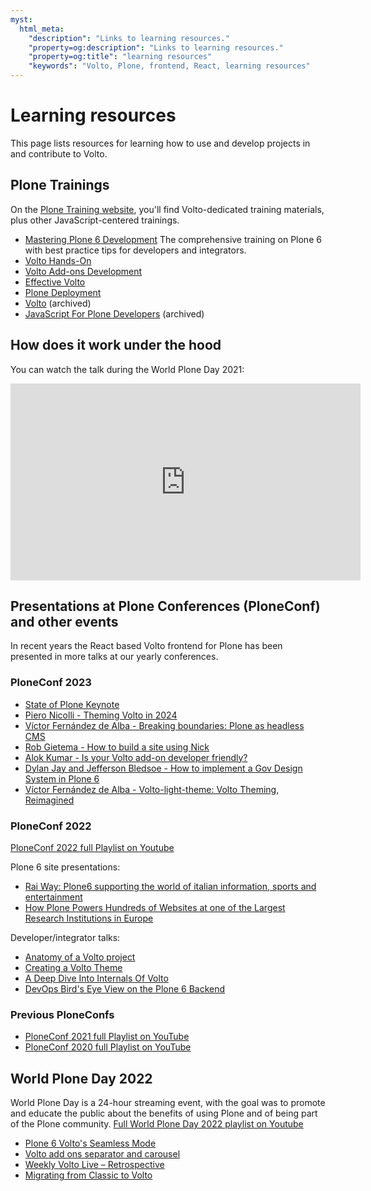 ```yaml
---
myst:
  html_meta:
    "description": "Links to learning resources."
    "property=og:description": "Links to learning resources."
    "property=og:title": "learning resources"
    "keywords": "Volto, Plone, frontend, React, learning resources"
---
```


# Learning resources

This page lists resources for learning how to use and develop projects in and contribute to Volto.


## Plone Trainings

On the [Plone Training website](https://training.plone.org), you'll find Volto-dedicated training materials, plus other JavaScript-centered trainings.

-   [Mastering Plone 6 Development](https://training.plone.org/mastering-plone/)
    The comprehensive training on Plone 6 with best practice tips for developers and integrators.
-   [Volto Hands-On](https://training.plone.org/voltohandson/index.html)
-   [Volto Add-ons Development](https://training.plone.org/voltoaddons/index.html)
-   [Effective Volto](https://training.plone.org/effective-volto/index.html)
-   [Plone Deployment](https://training.plone.org/plone-deployment/index.html)
-   [Volto](https://2022.training.plone.org/volto/index.html) (archived)
-   [JavaScript For Plone Developers](https://2022.training.plone.org/javascript/index.html) (archived)


## How does it work under the hood

You can watch the talk during the World Plone Day 2021:

<iframe width="560" height="315" src="https://www.youtube.com/embed/kHec4MXH8vo" title="YouTube video player" frameborder="0" allow="accelerometer; autoplay; clipboard-write; encrypted-media; gyroscope; picture-in-picture" allowfullscreen></iframe>


## Presentations at Plone Conferences (PloneConf) and other events

In recent years the React based Volto frontend for Plone has been presented in more talks at our yearly conferences.


### PloneConf 2023

-   [State of Plone Keynote](https://www.youtube.com/watch?v=jl19wuC0wtw&%3Blist=PLGN9BI-OAQkSXMXVBXLWQAQr0AF2xM_NU&%3Bindex=1)
-   [Piero Nicolli - Theming Volto in 2024](https://www.youtube.com/watch?v=LkPOsIn1jYY&%3Blist=PLGN9BI-OAQkSXMXVBXLWQAQr0AF2xM_NU&%3Bindex=6)
-   [Víctor Fernández de Alba - Breaking boundaries: Plone as headless CMS](https://www.youtube.com/watch?v=43LVtjYyo28&list=PLGN9BI-OAQkSXMXVBXLWQAQr0AF2xM_NU&index=7)
-   [Rob Gietema - How to build a site using Nick](https://www.youtube.com/watch?v=ZbdYvNAnamM&list=PLGN9BI-OAQkSXMXVBXLWQAQr0AF2xM_NU&index=18)
-   [Alok Kumar - Is your Volto add-on developer friendly?](https://www.youtube.com/watch?v=E6fH3NhR2Hc&list=PLGN9BI-OAQkSXMXVBXLWQAQr0AF2xM_NU&index=20)
-   [Dylan Jay and Jefferson Bledsoe - How to implement a Gov Design System in Plone 6](https://www.youtube.com/watch?v=_XmKc7jNIE8&list=PLGN9BI-OAQkSXMXVBXLWQAQr0AF2xM_NU&index=25)
-   [Víctor Fernández de Alba - Volto-light-theme: Volto Theming, Reimagined](https://www.youtube.com/watch?v=t2X2NO62J-8)


### PloneConf 2022

[PloneConf 2022 full Playlist on Youtube](https://www.youtube.com/playlist?list=PLGN9BI-OAQkQxqQcCZeJefMC8XlA_qv3Z)

Plone 6 site presentations:

-   [Rai Way: Plone6 supporting the world of italian information, sports and entertainment](https://www.youtube.com/watch?v=hHHGlSjf5O4&list=PLGN9BI-OAQkQxqQcCZeJefMC8XlA_qv3Z)
-   [How Plone Powers Hundreds of Websites at one of the Largest Research Institutions in Europe](https://www.youtube.com/watch?v=bxWt-GEmPcc&%3Blist=PLGN9BI-OAQkQxqQcCZeJefMC8XlA_qv3Z)

Developer/integrator talks:

-   [Anatomy of a Volto project](https://www.youtube.com/watch?v=JtNufyFlgc8&list=PLGN9BI-OAQkQxqQcCZeJefMC8XlA_qv3Z)
-   [Creating a Volto Theme](https://www.youtube.com/watch?v=AMHN74Jr27Y&%3Blist=PLGN9BI-OAQkQxqQcCZeJefMC8XlA_qv3Z)
-   [A Deep Dive Into Internals Of Volto](https://www.youtube.com/watch?v=sMeTDRgp3uI&list=PLGN9BI-OAQkQxqQcCZeJefMC8XlA_qv3Z)
-   [DevOps Bird's Eye View on the Plone 6 Backend](https://www.youtube.com/watch?v=L5PvGwWC9P4&%3Blist=PLGN9BI-OAQkQxqQcCZeJefMC8XlA_qv3Z)


### Previous PloneConfs

-   [PloneConf 2021 full Playlist on YouTube](https://www.youtube.com/playlist?list=PLGN9BI-OAQkQDLQinBwdEXpebDTQCwdGi)
-   [PloneConf 2020 full Playlist on YouTube](https://www.youtube.com/playlist?list=PLGN9BI-OAQkTJPayNdKIZ8lLDm5RVOLV3)


## World Plone Day 2022

World Plone Day is a 24-hour streaming event, with the goal was to promote and educate the public about the benefits of using Plone and of being part of the Plone community. [Full World Plone Day 2022 playlist on Youtube](https://www.youtube.com/playlist?list=PLGN9BI-OAQkQmEqf6O8jeyoFY1b2hD1uL)

-   [Plone 6 Volto's Seamless Mode](https://www.youtube.com/watch?v=Mj8pHRBls-w&list=PLGN9BI-OAQkQmEqf6O8jeyoFY1b2hD1uL)
-   [Volto add ons separator and carousel](https://www.youtube.com/watch?v=eyTMI5TYcVg&list=PLGN9BI-OAQkQmEqf6O8jeyoFY1b2hD1uL)
-   [Weekly Volto Live – Retrospective](https://www.youtube.com/watch?v=WT6OjkSrB20&%3Blist=PLGN9BI-OAQkQmEqf6O8jeyoFY1b2hD1uL)
-   [Migrating from Classic to Volto](https://www.youtube.com/watch?v=09fg456T90s&list=PLGN9BI-OAQkQmEqf6O8jeyoFY1b2hD1uL)
